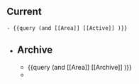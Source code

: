 ## Current
	- {{query (and [[Area]] [[Active]] )}}
- ## Archive
	- {{query (and [[Area]] [[Archive]] )}}
	-
